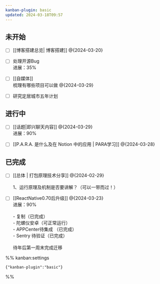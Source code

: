 ```yaml
---
kanban-plugin: basic
updated: 2024-03-18T09:57
---
```


## 未开始

- [ ] [[博客搭建总览| 博客搭建]] @{2024-03-20}
- [ ] 处理开源Bug<br>进展：35%
- [ ] [[自媒体]]<br>梳理有哪些项目可以做 @{2024-03-29}
- [ ] 研究定居城市五年计划


## 进行中

- [ ] [[话题|即兴聊天内容]] @{2024-03-29}<br>进展：90%
- [ ] [[P.A.R.A. 是什么及在 Notion 中的应用 | PARA学习]] @{2024-03-28}


## 已完成

- [ ] [[总体 | 打包原理技术分享]] @{2024-02-29} <br><br>1、运行原理及机制是否要讲解？（可以一带而过！）
- [ ] [[ReactNative0.70后升级]] @{2024-03-23}<br>进展：90%<br><br>- 复制（已完成）<br>- 陀螺仪安卓（可正常运行）<br>- APPCenter待集成 （已完成）<br>- Sentry 待验证（已完成）<br><br>待年后第一周末完成迁移




%% kanban:settings
```
{"kanban-plugin":"basic"}
```
%%